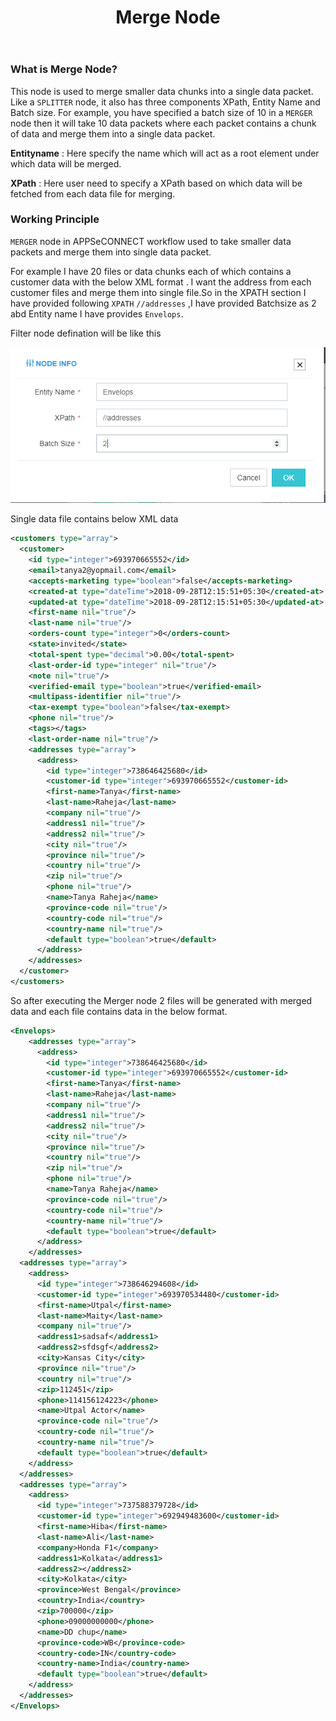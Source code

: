 ﻿---
title: "Merge Node"
toc: true
tag: 
tag: 
        - developers
        - nodes
category: "Workflow"
menus: 
    nodeandlinks:
        icon: fa fa-link
        title: "Working with Merger" 
        identifier: nodemerger
---

### What is Merge Node?
This node is used to merge smaller data chunks into a single data packet. Like a `SPLITTER` node, it also has three components XPath, Entity Name and Batch size. For example, you have specified a batch size of 10 in a `MERGER` node then it will take 10 data packets where each packet contains a chunk of data and merge them into a single data packet.

**Entityname** : Here specify the name which will act as a root element under which data will be merged.

**XPath** : Here user need to specify a XPath based on which data will be fetched from each data file for merging.

### Working Principle

`MERGER` node in APPSeCONNECT workflow used to take smaller data packets and merge them into single data packet.

For example I have 20 files or data chunks each of which contains a customer data with the below XML format . I want the address from each customer files and merge them into single file.So in the XPATH section I have provided 
following `XPATH` `//addresses` ,I have provided Batchsize as 2 abd Entity name I have provides `Envelops`.

Filter node defination  will be like this

![Merger](/staticfiles/workflow-management/media/Merger/Merger.PNG)

Single data file contains below XML data

``` XML
<customers type="array">
  <customer>
    <id type="integer">693970665552</id>
    <email>tanya2@yopmail.com</email>
    <accepts-marketing type="boolean">false</accepts-marketing>
    <created-at type="dateTime">2018-09-28T12:15:51+05:30</created-at>
    <updated-at type="dateTime">2018-09-28T12:15:51+05:30</updated-at>
    <first-name nil="true"/>
    <last-name nil="true"/>
    <orders-count type="integer">0</orders-count>
    <state>invited</state>
    <total-spent type="decimal">0.00</total-spent>
    <last-order-id type="integer" nil="true"/>
    <note nil="true"/>
    <verified-email type="boolean">true</verified-email>
    <multipass-identifier nil="true"/>
    <tax-exempt type="boolean">false</tax-exempt>
    <phone nil="true"/>
    <tags></tags>
    <last-order-name nil="true"/>
    <addresses type="array">
      <address>
        <id type="integer">738646425680</id>
        <customer-id type="integer">693970665552</customer-id>
        <first-name>Tanya</first-name>
        <last-name>Raheja</last-name>
        <company nil="true"/>
        <address1 nil="true"/>
        <address2 nil="true"/>
        <city nil="true"/>
        <province nil="true"/>
        <country nil="true"/>
        <zip nil="true"/>
        <phone nil="true"/>
        <name>Tanya Raheja</name>
        <province-code nil="true"/>
        <country-code nil="true"/>
        <country-name nil="true"/>
        <default type="boolean">true</default>
      </address>
    </addresses>
  </customer>
</customers>
```

So after executing the Merger node 2 files will be generated with merged data and each file contains data in the below format.

``` XML
<Envelops>
    <addresses type="array">
      <address>
        <id type="integer">738646425680</id>
        <customer-id type="integer">693970665552</customer-id>
        <first-name>Tanya</first-name>
        <last-name>Raheja</last-name>
        <company nil="true"/>
        <address1 nil="true"/>
        <address2 nil="true"/>
        <city nil="true"/>
        <province nil="true"/>
        <country nil="true"/>
        <zip nil="true"/>
        <phone nil="true"/>
        <name>Tanya Raheja</name>
        <province-code nil="true"/>
        <country-code nil="true"/>
        <country-name nil="true"/>
        <default type="boolean">true</default>
      </address>
    </addresses>
  <addresses type="array">
    <address>
      <id type="integer">738646294608</id>
      <customer-id type="integer">693970534480</customer-id>
      <first-name>Utpal</first-name>
      <last-name>Maity</last-name>
      <company nil="true"/>
      <address1>sadsaf</address1>
      <address2>sfdsgf</address2>
      <city>Kansas City</city>
      <province nil="true"/>
      <country nil="true"/>
      <zip>112451</zip>
      <phone>114156124223</phone>
      <name>Utpal Actor</name>
      <province-code nil="true"/>
      <country-code nil="true"/>
      <country-name nil="true"/>
      <default type="boolean">true</default>
    </address>
  </addresses>
  <addresses type="array">
    <address>
      <id type="integer">737588379728</id>
      <customer-id type="integer">692949483600</customer-id>
      <first-name>Hiba</first-name>
      <last-name>Ali</last-name>
      <company>Honda F1</company>
      <address1>Kolkata</address1>
      <address2></address2>
      <city>Kolkata</city>
      <province>West Bengal</province>
      <country>India</country>
      <zip>700000</zip>
      <phone>09000000000</phone>
      <name>DD chup</name>
      <province-code>WB</province-code>
      <country-code>IN</country-code>
      <country-name>India</country-name>
      <default type="boolean">true</default>
    </address>
  </addresses>
</Envelops>

```